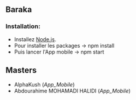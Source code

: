 ## Baraka

### Installation:

+ Installez [Node.js](https://nodejs.org/en/).
+ Pour installer les packages -> npm install
+ Puis lancer l'App mobile -> npm start

## Masters
+ AlphaKush (*App_Mobile*)
+ Abdourahime MOHAMADI HALIDI (*App_Mobile*)
